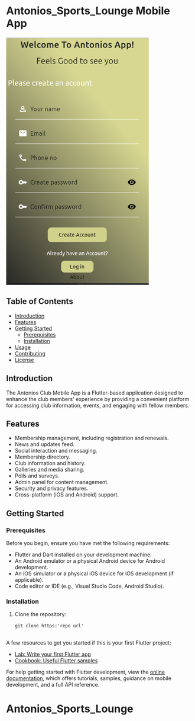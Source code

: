 # Antonios_Sports_Lounge Mobile App

![App Screenshot](assets/img.png)

## Table of Contents

- [Introduction](#introduction)
- [Features](#features)
- [Getting Started](#getting-started)
    - [Prerequisites](#prerequisites)
    - [Installation](#installation)
- [Usage](#usage)
- [Contributing](#contributing)
- [License](#license)

## Introduction

The Antonios Club Mobile App is a Flutter-based application designed to enhance the club members' experience by providing a convenient platform for accessing club information, events, and engaging with fellow members.

## Features

- Membership management, including registration and renewals.
- News and updates feed.
- Social interaction and messaging.
- Membership directory.
- Club information and history.
- Galleries and media sharing.
- Polls and surveys.
- Admin panel for content management.
- Security and privacy features.
- Cross-platform (iOS and Android) support.

## Getting Started

### Prerequisites

Before you begin, ensure you have met the following requirements:

- Flutter and Dart installed on your development machine.
- An Android emulator or a physical Android device for Android development.
- An iOS simulator or a physical iOS device for iOS development (if applicable).
- Code editor or IDE (e.g., Visual Studio Code, Android Studio).

### Installation

1. Clone the repository:

   ```shell
   git clone https:'repo url'


A few resources to get you started if this is your first Flutter project:

- [Lab: Write your first Flutter app](https://docs.flutter.dev/get-started/codelab)
- [Cookbook: Useful Flutter samples](https://docs.flutter.dev/cookbook)

For help getting started with Flutter development, view the
[online documentation](https://docs.flutter.dev/), which offers tutorials,
samples, guidance on mobile development, and a full API reference.
# Antonios_Sports_Lounge

